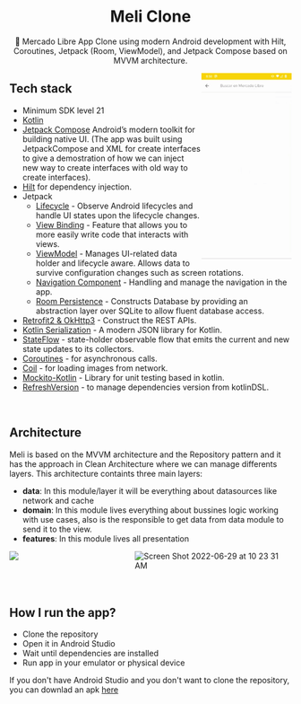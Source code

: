 <h1 align="center">Meli Clone</h1>

<p align="center">
🛒 Mercado Libre App Clone using modern Android development with Hilt, Coroutines, Jetpack (Room, ViewModel), and Jetpack Compose based on MVVM architecture.
</p>

<img src="/previews/preview.gif" align="right" width="32%"/>

## Tech stack
- Minimum SDK level 21
- [Kotlin](https://kotlinlang.org/) 
- [Jetpack Compose](https://developer.android.com/jetpack/compose) Android’s modern toolkit for building native UI. (The app was built using JetpackCompose and XML for create interfaces to give a demostration of how we can inject new way to create interfaces with old way to create interfaces).
- [Hilt](https://developer.android.com/training/dependency-injection/hilt-android) for dependency injection.
- Jetpack
  - [Lifecycle](https://developer.android.com/topic/libraries/architecture/lifecycle) - Observe Android lifecycles and handle UI states upon the lifecycle changes.
  - [View Binding](https://developer.android.com/topic/libraries/view-binding) - Feature that allows you to more easily write code that interacts with views. 
  - [ViewModel](https://developer.android.com/topic/libraries/architecture/viewmodel) - Manages UI-related data holder and lifecycle aware. Allows data to survive configuration changes such as screen rotations.
  - [Navigation Component](https://developer.android.com/guide/navigation/navigation-getting-started) - Handling and manage the navigation in the app.
  - [Room Persistence](https://developer.android.com/jetpack/androidx/releases/room) - Constructs Database by providing an abstraction layer over SQLite to allow fluent database access.
- [Retrofit2 & OkHttp3](https://github.com/square/retrofit) - Construct the REST APIs.
- [Kotlin Serialization](https://kotlinlang.org/docs/serialization.html) - A modern JSON library for Kotlin.
- [StateFlow](https://developer.android.com/kotlin/flow/stateflow-and-sharedflow) - state-holder observable flow that emits the current and new state updates to its collectors.
- [Coroutines](https://developer.android.com/kotlin/coroutines) - for asynchronous calls.
- [Coil](https://coil-kt.github.io/coil/) - for loading images from network. 
- [Mockito-Kotlin](https://github.com/mockito/mockito-kotlin#mockito-kotlin) - Library for unit testing based in kotlin.
- [RefreshVersion](https://github.com/jmfayard/refreshVersions) - to manage dependencies version from kotlinDSL.

<br />

## Architecture
Meli is based on the MVVM architecture and the Repository pattern and it has the approach in Clean Architecture where we can manage differents layers.
This architecture containts three main layers: 

- **data**: In this module/layer it will be everything about datasources like network and cache 
- **domain**: In this module lives everything about bussines logic working with use cases, also is the responsible to get data from data module to send it to the view.
- **features**: In this module lives all presentation

<div style="display: flex">
<img width="400" src="https://user-images.githubusercontent.com/24237865/77502018-f7d36000-6e9c-11ea-92b0-1097240c8689.png" />

<img width="500" align="right" alt="Screen Shot 2022-06-29 at 10 23 31 AM" src="https://user-images.githubusercontent.com/93212523/176474644-a2fb49ef-05cd-4a5a-8c6a-8e7199f6ded4.png">
</div>

<br />
<br />

## How I run the app?
 - Clone the repository
 - Open it in Android Studio
 - Wait until dependencies are installed
 - Run app in your emulator or physical device
 
If you don't have Android Studio and you don't want to clone the repository, you can downlad an apk [here](https://www.mediafire.com/file/hywdta71149p3py/MeliClone.apk/file) 

